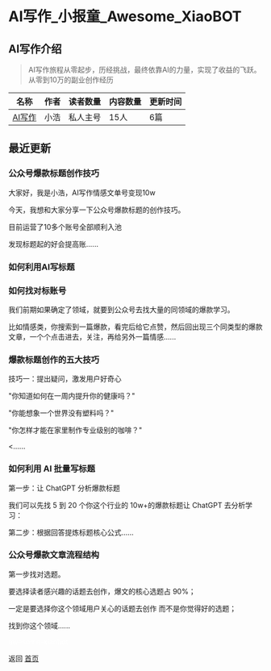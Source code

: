 # AI写作_小报童_Awesome_XiaoBOT

## AI写作介绍
> AI写作旅程从零起步，历经挑战，最终依靠AI的力量，实现了收益的飞跃。从零到10万的副业创作经历  
  


|名称|作者|读者数量|内容数量|更新时间|
|---|---|---|---|---|
|[AI写作](https://xiaobot.net/p/18012789?refer=9c3f1c95-a052-465a-9902-f6d75080262a)|小浩|私人主号|15人|6篇|2024-03-26|

## 最近更新
### 公众号爆款标题创作技巧

大家好，我是小浩，AI写作情感文单号变现10w

今天，我想和大家分享一下公众号爆款标题的创作技巧。

目前运营了10多个账号全部顺利入池

发现标题起的好会提高账......

### 如何利用AI写标题

### 如何找对标账号

我们前期如果确定了领域，就要到公众号去找大量的同领域的爆款学习。

比如情感类，你搜索到一篇爆款，看完后给它点赞，然后回出现三个同类型的爆款文章，一个个点击进去，关注，再给另外一篇情感......

### 爆款标题创作的五大技巧

技巧一：提出疑问，激发用户好奇心

"你知道如何在一周内提升你的健康吗？"

"你能想象一个世界没有塑料吗？"

"你怎样才能在家里制作专业级别的咖啡？"

<......

### 如何利用 AI 批量写标题

第一步：让 ChatGPT 分析爆款标题

我们可以先找 5 到 20 个你这个行业的 10w+的爆款标题让 ChatGPT 去分析学习：

第二步：根据回答提炼标题核心公式......

### 公众号爆款文章流程结构

第一步找对选题。

要选择读者感兴趣的话题去创作，爆文的核心选题占 90%；

一定是要选择你这个领域用户关心的话题去创作 而不是你觉得好的选题；

找到你这个领域......


<a href="https://github.com/Reno9527/awesome-xiaobot" style="color: white; text-decoration: none;">awesome-xiaobot</a>

返回 [首页](../README.md)

